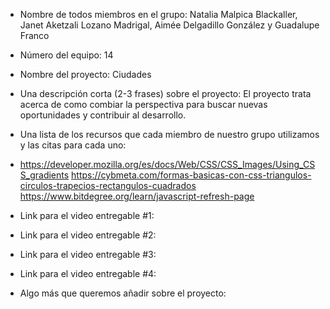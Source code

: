 - Nombre de todos miembros en el grupo: Natalia	Malpica Blackaller, Janet Aketzali	Lozano Madrigal, Aimée	Delgadillo González y Guadalupe	Franco

- Número del equipo: 14

- Nombre del proyecto: Ciudades

- Una descripción corta (2-3 frases) sobre el proyecto: El proyecto trata acerca de como combiar la perspectiva para buscar nuevas oportunidades y contribuir al desarrollo.

- Una lista de los recursos que cada miembro de nuestro grupo utilizamos y las citas para cada uno:
- https://developer.mozilla.org/es/docs/Web/CSS/CSS_Images/Using_CSS_gradients
  https://cybmeta.com/formas-basicas-con-css-triangulos-circulos-trapecios-rectangulos-cuadrados
  https://www.bitdegree.org/learn/javascript-refresh-page

- Link para el video entregable #1:

- Link para el video entregable #2:

- Link para el video entregable #3:

- Link para el video entregable #4:

- Algo más que queremos añadir sobre el proyecto:

